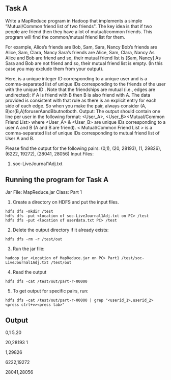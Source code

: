 ## Task A
Write a MapReduce program in Hadoop that implements a simple “Mutual/Common friend list of two friends". The key idea is that if two people are friend then they have a lot of mutual/common friends. This program will find the common/mutual friend list for them.

For example,
Alice’s friends are Bob, Sam, Sara, Nancy Bob’s friends are Alice, Sam, Clara, Nancy Sara’s friends are Alice, Sam, Clara, Nancy
As Alice and Bob are friend and so, their mutual friend list is [Sam, Nancy]
As Sara and Bob are not friend and so, their mutual friend list is empty. (In this case you may exclude them from your output).

Here, <User> is a unique integer ID corresponding to a unique user and <Friends> is a
comma-separated list of unique IDs corresponding to the friends of the user with the unique ID <User>. Note that the friendships are mutual (i.e., edges are undirected): if A is friend with B then B is also friend with A. The data provided is consistent with that rule as there is an explicit entry for each side of each edge. So when you make the pair, always consider (A, B)or(B,A)foruserAandBbutnotboth.
Output: The output should contain one line per user in the following format:
<User_A>, <User_B><TAB><Mutual/Common Friend List>
where <User_A> & <User_B> are unique IDs corresponding to a user A and B (A and B are friend). < Mutual/Common Friend List > is a comma-separated list of unique IDs corresponding to mutual friend list of User A and B.


Please find the output for the following pairs:
(0,1), (20, 28193), (1, 29826), (6222, 19272), (28041, 28056)
Input Files: 
1. soc-LiveJournal1Adj.txt


## Running the program for Task A
Jar File: MapReduce.jar
Class: Part 1
1. Create a directory on HDFS and put the input files.
  ```
  hdfs dfs -mkdir /test
  hdfs dfs -put <location of soc-LiveJournal1Adj.txt on PC> /test
  hdfs dfs -put <location of userdata.txt PC> /test
  ```
2. Delete the output directory if it already exists:
```
hdfs dfs -rm -r /test/out
```
3. Run the jar file:
```
hadoop jar <Location of MapReduce.jar on PC> Part1 /test/soc-LiveJournal1Adj.txt /test/out
```
4. Read the output
  ``` 
  hdfs dfs -cat /test/out/part-r-00000
 ```
5. To get output for specific pairs, run:
  ```
  hdfs dfs -cat /test/out/part-r-00000 | grep "<userid_1>,userid_2> <press ctrl+v><press tab>"
  ```
  
## Output
0,1             5,20

20,28193        1

1,29826         

6222,19272

28041,28056



